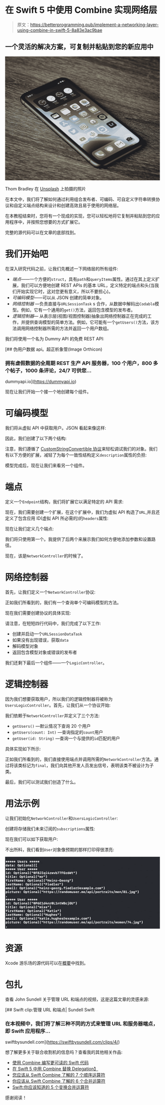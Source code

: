 # 在 Swift 5 中使用 Combine 实现网络层

> 原文：<https://betterprogramming.pub/implement-a-networking-layer-using-combine-in-swift-5-8a83e3ac9bae>

## 一个灵活的解决方案，可复制并粘贴到您的新应用中

![](img/007aa60c534ef7dbdecd5e5c7806527b.png)

Thom Bradley 在 [Unsplash](https://unsplash.com?utm_source=medium&utm_medium=referral) 上拍摄的照片

在本文中，我们将了解如何通过利用组合发布者、可编码、可自定义字符串转换协议和自定义端点结构来设计和创建高效且易于使用的网络层。

在本教程结束时，您将有一个现成的实现，您可以轻松地将它复制并粘贴到您的应用程序中，并按照您想要的方式扩展它。

完整的源代码可以在文章的底部找到。

# 我们开始吧

在深入研究代码之前，让我们先概述一下网络层的所有组件:

*   *端点*——一个方便的`struct`，具有`path`和`queryItems`属性。通过在其上定义扩展，我们可以方便地创建 REST APIs 的基本 URL，定义特定的端点和头(当我们开始实现它时，这对您更有意义，所以不要担心)。
*   *可编码模型*——可以从 JSON 创建的简单对象。
*   *网络控制器* —负责直接与`URLSessionTask` s 合作，从数据中解码出`Codable`模型。例如，它有一个通用的`get()`方法，返回包含模型的发布者。
*   *逻辑控制器—* 从表示层(视图/视图控制器)抽象出网络控制器正在完成的工作，并提供查询模型的简单方法。例如，它可能有一个`getUsers()`方法，该方法调用网络控制器所需的方法并返回一个用户数组。

我们将使用一个名为 Dummy API 的免费 REST API:

 [## 伪用户数据 api。超正析象管(Image Orthicon)

### 拥有虚假数据的全周期 REST 生产 API 服务器，100 个用户，800 多个帖子，1000 条评论，24/7 可供您…

dummyapi.io](https://dummyapi.io) 

现在让我们开始一个接一个地创建每个组件。

# 可编码模型

我们将从虚拟 API 中获取用户。JSON 看起来像这样:

因此，我们创建了以下两个结构:

注意，我们遵循了 [CustomStringConvertible 协议](https://levelup.gitconnected.com/automate-debugging-swift-objects-using-the-customstringconvertible-protocol-c01fff74380f?source=friends_link&sk=a4b2f320bf7da16bc771ef628b630f9c)来轻松调试我们的对象。我们有以下方便的扩展，减轻了为每个一致性结构定义`description`属性的负担:

模型完成后，现在让我们来看另一个组件。

# 端点

定义一个`Endpoint`结构，我们将扩展它以满足特定的 API 需求:

现在，我们需要创建一个扩展，在这个扩展中，我们为虚拟 API 构造了`URL`,并且还定义了包含应用 ID(虚拟 API 所必需的)的`headers`属性:

现在让我们定义几个端点:

我们将只使用第一个。我提供了后两个来展示我们如何方便地添加参数和设置路径。

现在，该是`NetworkController`的时候了。

# 网络控制器

首先，让我们定义一个`NetworkController`协议:

正如我们所看到的，我们有一个查询单个可编码模型的方法。

现在我们需要创建协议的具体实现:

请注意，在短短四行代码中，我们完成了以下工作:

*   创建并启动一个`URLSessionDataTask`
*   如果没有出现错误，获取`data`
*   解码模型对象
*   返回包含模型对象或错误的发布者

我们还剩下最后一个组件——一个`LogicController`。

# 逻辑控制器

因为我们想要获取用户，所以我们的逻辑控制器将被称为`UsersLogicController`。首先，让我们从一个协议开始:

我们依赖于`NetworkController`并定义了三个方法:

*   `getUsers()` —默认情况下查询 20 个用户
*   `getUsers(count: Int)` —查询指定的`count`用户
*   `getUser(id: String)` —查询一个与提供的`id`匹配的用户

具体实现如下所示:

正如我们所看到的，我们直接使用端点并调用所需的`NetworkController`方法。通过将该类标记为`final`，我们向其他开发人员发出信号，表明该类不被设计为子类。

最后，我们可以测试我们创造了什么。

# 用法示例

让我们初始化`NetworkController`和`UsersLogicController`:

创建将存储我们未来订阅的`subscriptions`属性:

现在我们可以如下获取用户:

不出所料，我们看到`User`对象像预期的那样打印得很漂亮:

![](img/45ec4efff1634a1372e74fdf3cf9fa78.png)

# 资源

Xcode 游乐场的源代码可以在[概要](https://gist.github.com/zafarivaev/c9ffa6e47b302795fa3413fb5901b72e)中找到。

# 包扎

查看 John Sundell 关于管理 URL 和端点的视频，这是这篇文章的灵感来源:

[](https://swiftbysundell.com/clips/4/) [## Swift clip:管理 URL 和端点| Sundell Swift

### 在本视频中，我们将了解三种不同的方式来管理 URL 和服务器端点，即 Swift 应用程序…

swiftbysundell.com](https://swiftbysundell.com/clips/4/) 

想了解更多关于联合收割机的信息吗？查看我的其他相关作品:

*   [使用 Combine 编写更可读的 Swift 代码](https://medium.com/better-programming/use-combine-to-write-more-readable-swift-code-9e8e6cf0bf50)
*   [在 Swift 5 中用 Combine 替换 Delegation】](/better-programming/replace-delegation-with-combine-in-swift-5-e4c193655e7b)
*   [您应该从 Swift Combine 了解的 7 个顺序运算符](/better-programming/7-sequential-operators-you-should-know-from-swift-combine-1775ce3c47c8)
*   [你应该从 Swift Combine 了解的 6 个合并运算符](/better-programming/6-combining-operators-you-should-know-from-swift-combine-17ea69d9dad7)
*   [Swift:你应该知道的 5 个变换合并运算符](/better-programming/5-transforming-combine-operators-you-should-know-4603fe112d74)

感谢阅读！